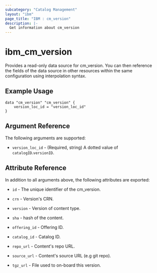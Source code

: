 ```yaml
---
subcategory: "Catalog Management"
layout: "ibm"
page_title: "IBM : cm_version"
description: |-
  Get information about cm_version
---
```


# ibm\_cm_version

Provides a read-only data source for cm_version. You can then reference the fields of the data source in other resources within the same configuration using interpolation syntax.

## Example Usage

```hcl
data "cm_version" "cm_version" {
	version_loc_id = "version_loc_id"
}
```

## Argument Reference

The following arguments are supported:

* `version_loc_id` - (Required, string) A dotted value of `catalogID`.`versionID`.

## Attribute Reference

In addition to all arguments above, the following attributes are exported:

* `id` - The unique identifier of the cm_version.

* `crn` - Version's CRN.

* `version` - Version of content type.

* `sha` - hash of the content.

* `offering_id` - Offering ID.

* `catalog_id` - Catalog ID.

* `repo_url` - Content's repo URL.

* `source_url` - Content's source URL (e.g git repo).

* `tgz_url` - File used to on-board this version.


